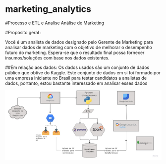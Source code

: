 # marketing_analytics

#Processo e ETL e Analise 
Análise de Marketing

#Propósito geral :

Você é um analista de dados designado pelo Gerente de Marketing para analisar dados de marketing com o objetivo de melhorar o desempenho futuro do marketing. Espera-se que o resultado final possa fornecer insumos/soluções com base nos dados existentes.

##Em relação aos dados:
Os dados usados são um conjunto de dados público que obtive do Kaggle. Este conjunto de dados em si foi formado por uma empresa iniciante no Brasil para testar candidatos a analistas de dados, portanto, estou bastante interessado em analisar esses dados

![alt text](https://github.com/nayyarabernardo/marketing_analytics/blob/main/Untitled%20(3).jpg)
